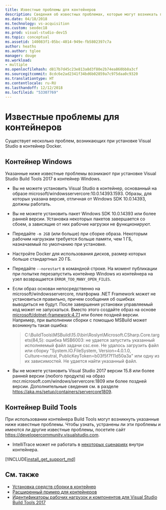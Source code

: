 ```yaml
---
title: Известные проблемы для контейнеров
description: Сведения об известных проблемах, которые могут возникать при установке Visual Studio Build Tools 2017 в контейнер Windows.
ms.date: 04/18/2018
ms.technology: vs-acquisition
ms.custom: seodec18
ms.prod: visual-studio-dev15
ms.topic: conceptual
ms.assetid: 140083f1-05bc-4014-949e-fb5802397c7a
author: heaths
ms.author: tglee
manager: douge
ms.workload:
- multiple
ms.openlocfilehash: d817b7d45c23e813a8d3f80e2b74ea860bb8a3cf
ms.sourcegitcommit: 8cdc6e2ad2341f34bd6b02859a7c975daa0c9320
ms.translationtype: HT
ms.contentlocale: ru-RU
ms.lasthandoff: 12/12/2018
ms.locfileid: "53307769"
---
```

# <a name="known-issues-for-containers"></a>Известные проблемы для контейнеров

Существует несколько проблем, возникающих при установке Visual Studio в контейнер Docker.

## <a name="windows-container"></a>Контейнер Windows

Указанные ниже известные проблемы возникают при установке Visual Studio Build Tools 2017 в контейнер Windows.

* Вы не можете установить Visual Studio в контейнер, основанный на образе microsoft/windowsservercore:10.0.14393.1593. Образы, для которых указана версия, отличная от Windows SDK 10.0.14393, должны работать.
* Вы не можете установить пакет Windows SDK 10.0.14393 или более ранней версии. Установка некоторых пакетов завершается со сбоем, а зависящие от них рабочие нагрузки не функционируют.
* Передайте `-m 2GB` (или больше) при сборке образа. Некоторым рабочим нагрузкам требуется больше памяти, чем 1 ГБ, назначаемый по умолчанию при установке.
* Настройте Docker для использования дисков, размер которых больше стандартных 20 ГБ.
* Передайте `--norestart` в командной строке. На момент публикации при попытке перезапустить контейнер Windows из контейнера на узел возвращается `ERROR_TOO_MANY_OPEN_FILES`.
* Если образ основан непосредственно на microsoft/windowsservercore, платформа .NET Framework может не установиться правильно, причем сообщения об ошибках выводиться не будут. После завершения установки управляемый код может не запускаться. Вместо этого создайте образ на основе [microsoft/dotnet-framework:4.7.1](https://hub.docker.com/r/microsoft/dotnet-framework) или более поздней версии. Например, при выполнении сборки с помощью MSBuild может возникнуть такая ошибка:

  > C:\BuildTools\MSBuild\15.0\bin\Roslyn\Microsoft.CSharp.Core.targets(84,5): ошибка MSB6003: не удается запустить указанный исполняемый файл задачи csc.exe. Не удалось загрузить файл или сборку "System.IO.FileSystem, Version=4.0.1.0, Culture=neutral, PublicKeyToken=b03f5f7f11d50a3a" или одну из их зависимостей. Не удается найти указанный файл.

* Вы не можете установить Visual Studio 2017 версии 15.8 или более ранней версии (любого продукта) на образ mcr<span></span>.microsoft.com/windows/servercore:1809 или более поздней версии. Дополнительные сведения см. в разделе https://aka.ms/setup/containers/servercore1809.

## <a name="build-tools-container"></a>Контейнер Build Tools

При использовании контейнера Build Tools могут возникнуть указанные ниже известные проблемы. Чтобы узнать, устранены ли эти проблемы и имеются ли другие известные проблемы, посетите сайт https://developercommunity.visualstudio.com.

* IntelliTrace может не работать в [некоторых сценариях](https://github.com/Microsoft/vstest/issues/940) внутри контейнера.

[!INCLUDE[install_get_support_md](includes/install_get_support_md.md)]

## <a name="see-also"></a>См. также

* [Установка средств сборки в контейнер](build-tools-container.md)
* [Расширенный пример для контейнеров](advanced-build-tools-container.md)
* [Идентификаторы рабочих нагрузок и компонентов для Visual Studio Build Tools 2017](workload-component-id-vs-build-tools.md)
